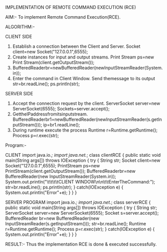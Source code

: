 IMPLEMENTATION OF REMOTE COMMAND EXECUTION (RCE)

AIM:-
         To implement Remote Command Execution(RCE).

ALGORITHM:-

CLIENT SIDE
1.	 Establish a connection between the Client and Server.
Socket client=new Socket("127.0.0.1",6555);
2.	  Create instances for input and output streams.
Print Stream ps=new Print Stream(client.getOutputStream());
3.	BufferedReaderbr=newBufferedReader(newInputStreamReader(System.in));
4.	 Enter the command in Client Window.
Send themessage to its output
str=br.readLine();
ps.println(str);


SERVER SIDE
1. Accept the connection request by the client.
ServerSocket server=new ServerSocket(6555);
Sockets=server.accept();
2. GettheIPaddressfromitsinputstream.
BufferedReaderbr1=newBufferedReader(newInputStreamReader(s.getInputStream()));
ip=br1.readLine();
3. During runtime execute the process
Runtime r=Runtime.getRuntime();
Process p=r.exec(str);


Program:-


CLIENT
import java.io.*;
import java.net.*;
class clientRCE
{
public static void main(String args[]) throws IOException
{
try
{
String str;
Socket client=new Socket("127.0.0.1",6555);
PrintStream  ps=new PrintStream(client.getOutputStream());
BufferedReaderbr=new BufferedReader(new InputStreamReader(System.in));
System.out.println("\t\t\t\tCLIENT WINDOW\n\n\t\tEnterTheCommand:");
str=br.readLine();
ps.println(str);
}
catch(IOException e)
{
System.out.println("Error"+e); }
}
}


SERVER PROGRAM
import java.io.*;
import java.net.*;
class serverRCE
{
public static void main(String args[]) throws IOException
{
try
{
String str;
ServerSocket server=new ServerSocket(6555);
Socket s=server.accept();
BufferedReader br=new BufferedReader(new InputStreamReader(s.getInputStream()));
str=br.readLine();
Runtime r=Runtime.getRuntime();
Process p=r.exec(str);
}
catch(IOException e)
{
System.out.println("Error"+e);
}
}
}

RESULT:-
                  Thus the implementation RCE is done & executed successfully.
